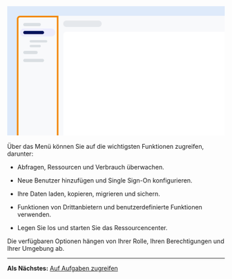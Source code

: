 ![Example showing the location of the menu on the screen.](Images/yfz1720902842214.png)

Über das Menü können Sie auf die wichtigsten Funktionen zugreifen, darunter:

-   Abfragen, Ressourcen und Verbrauch überwachen.

-   Neue Benutzer hinzufügen und Single Sign-On konfigurieren.

-   Ihre Daten laden, kopieren, migrieren und sichern.

-   Funktionen von Drittanbietern und benutzerdefinierte Funktionen verwenden.

-   Legen Sie los und starten Sie das Ressourcencenter.

Die verfügbaren Optionen hängen von Ihrer Rolle, Ihren Berechtigungen und Ihrer Umgebung ab.

------------------------------------------------------------------------

**Als Nächstes:** [Auf Aufgaben zugreifen](njy1721168384549.md)

